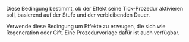 Diese Bedingung bestimmt, ob der Effekt seine Tick-Prozedur aktivieren soll, basierend auf der Stufe und der verbleibenden Dauer.

Verwende diese Bedingung um Effekte zu erzeugen, die sich wie Regeneration oder Gift. Eine Prozedurvorlage dafür ist auch verfügbar.